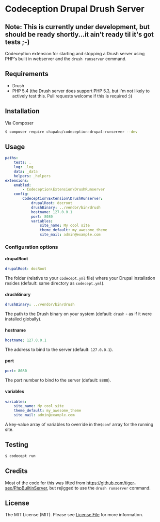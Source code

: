 # Codeception Drupal Drush Server

## Note: This is currently under development, but should be ready shortly...it ain't ready til it's got tests ;-)

Codeception extension for starting and stopping a Drush server using PHP's built in webserver and the `drush runserver` command.

## Requirements

* Drush
* PHP 5.4 (the Drush server does support PHP 5.3, but I'm not likely to actively test this. Pull requests welcome if this is required :))

## Installation

Via Composer

``` bash
$ composer require chapabu/codeception-drupal-runserver --dev
```
## Usage

``` yaml
paths:
    tests: .
    log: _log
    data: _data
    helpers: _helpers
extensions:
    enabled:
        - Codeception\Extension\DrushRunserver
    config:
        Codeception\Extension\DrushRunserver:
            drupalRoot: docroot
            drushBinary: ../vendor/bin/drush
            hostname: 127.0.0.1
            port: 8080
            variables:
                site_name: My cool site
                theme_default: my_awesome_theme
                site_mail: admin@example.com
```

### Configuration options

#### drupalRoot

``` yaml
drupalRoot: docRoot
```

The folder (relative to your `codecept.yml` file) where your Drupal installation resides (default: same directory as `codecept.yml`).

#### drushBinary

``` yaml
drushBinary: ../vendor/bin/drush
```

The path to the Drush binary on your system (default: `drush` - as if it were installed globally).

#### hostname

``` yaml
hostname: 127.0.0.1
```

The address to bind to the server (default: `127.0.0.1`).

#### port

``` yaml
port: 8080
````

The port number to bind to the server (default: `8888`).

#### variables

``` yaml
variables:
    site_name: My cool site
    theme_default: my_awesome_theme
    site_mail: admin@example.com
```

A key-value array of variables to override in the`$conf` array for the running site.

## Testing

``` bash
$ codecept run
```

## Credits

Most of the code for this was lifted from https://github.com/tiger-seo/PhpBuiltinServer, but rejigged to use the `drush runserver` command. 

## License 

The MIT License (MIT). Please see [License File](LICENSE.md) for more information.
